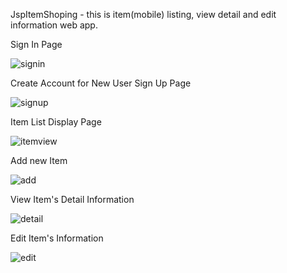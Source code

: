 JspItemShoping - 
this is item(mobile) listing, view detail and edit information web app.

Sign In Page

![signin](https://user-images.githubusercontent.com/80669589/123602872-c3a9c600-d7e8-11eb-9e9e-b128a7be8a98.PNG)

Create Account for New User Sign Up Page

![signup](https://user-images.githubusercontent.com/80669589/123602880-c60c2000-d7e8-11eb-8c8c-3ba2a750061e.PNG)

Item List Display Page

![itemview](https://user-images.githubusercontent.com/80669589/123601694-80028c80-d7e7-11eb-8819-3f8ac83785d3.PNG)

Add new Item

![add](https://user-images.githubusercontent.com/80669589/123600917-a542cb00-d7e6-11eb-8b71-ac84b6c96013.PNG)

View Item's Detail Information

![detail](https://user-images.githubusercontent.com/80669589/123600930-a7a52500-d7e6-11eb-8c43-02f797055e20.PNG)

Edit Item's Information

![edit](https://user-images.githubusercontent.com/80669589/123600938-a8d65200-d7e6-11eb-96b5-8e8c8f49a199.PNG)
